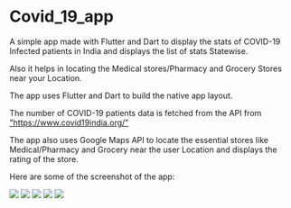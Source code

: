 # Covid_19_app
 A simple app made with Flutter and Dart to display the stats of COVID-19 Infected patients in India and displays the list of stats Statewise.
 
 Also it helps in locating the Medical stores/Pharmacy and Grocery Stores near your Location.
<p> 
 The app uses Flutter and Dart to build the native app layout.
 <p>The number of COVID-19 patients data is fetched from the API from <a href="https://www.covid19india.org/">"https://www.covid19india.org/"</a>
 <p>The app also uses Google Maps API to locate the essential stores like Medical/Pharmacy and Grocery near the user Location and displays the rating of the store.
 
 <p><p>
 Here are some of the screenshot of the app:
 <p>
 <img src="https://github.com/shahnamana/Covid_19_app/blob/master/Screenshot/Screenshot_20200502-144902.jpg">
 <img src="https://github.com/shahnamana/Covid_19_app/blob/master/Screenshot/Screenshot_20200502-144909.jpg">
 <img src="https://github.com/shahnamana/Covid_19_app/blob/master/Screenshot/Screenshot_20200502-144930.jpg">
 <img src="https://github.com/shahnamana/Covid_19_app/blob/master/Screenshot/Screenshot_20200502-144940.jpg">
 <img src="https://github.com/shahnamana/Covid_19_app/blob/master/Screenshot/Screenshot_20200502-144945.jpg">
 </p>
 
